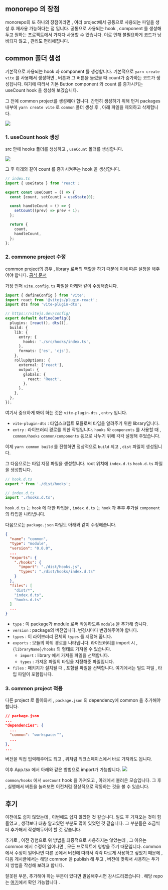 ## monorepo 의 장점

monorepo의 또 하나의 장점이라면 , 여러 project에서 공통으로 사용되는 파일을 생성 후 재사용 가능하다는 점 입니다. 공통으로 사용되는 hook , component 를 생성해두고 원하는 프로젝트에서 가져다 사용할 수 있습니다. 이로 인해 불필요하게 코드가 낭비되지 않고 , 관리도 편리해집니다.

## common 폴더 생성

기본적으로 사용되는 hook 과 component 를 생성합니다. 기본적으로 `yarn create vite` 를 사용해서 생성하면 , 버튼과 그 버튼을 눌렀을 때 count가 증가하는 코드가 생성됩니다. 여기에 따라서 기본 Button component 와 count 를 증가시키는 useCount hook 을 생성해 보겠습니다.

그 전에 common project를 생성해야 합니다. 간편히 생성하기 위해 먼저 packages 내부에 `yarn create vite` 로 `common` 폴더 생성 후 , 아래 파일을 제외하고 삭제합니다.

![](https://velog.velcdn.com/images/k1my3ch4n/post/f606e937-ac8e-4969-93fe-73dc2665dc01/image.png)

### 1. useCount hook 생성

src 안에 hooks 폴더를 생성하고 , `useCount` 폴더를 생성합니다.

![](https://velog.velcdn.com/images/k1my3ch4n/post/c7238d96-78bf-46cf-87df-b0a12677a312/image.png)

그 후 아래와 같이 count 를 증가시켜주는 hook 을 생성합니다.

```ts
// index.ts
import { useState } from 'react';

export const useCount = () => {
  const [count, setCount] = useState(0);

  const handleCount = () => {
    setCount((prev) => prev + 1);
  };

  return {
    count,
    handleCount,
  };
};
```

### 2. commone project 수정

common project의 경우 , library 로써의 역할을 하기 때문에 이에 따른 설정을 해주어야 합니다. [공식 문서](https://ko.vitejs.dev/guide/build.html#library-mode)

가장 먼저 `vite.config.ts` 파일을 아래와 같이 수정해줍니다.

```ts
import { defineConfig } from 'vite';
import react from '@vitejs/plugin-react';
import dts from 'vite-plugin-dts';

// https://vitejs.dev/config/
export default defineConfig({
  plugins: [react(), dts()],
  build: {
    lib: {
      entry: {
        hooks: './src/hooks/index.ts',
      },
      formats: ['es', 'cjs'],
    },
    rollupOptions: {
      external: ['react'],
      output: {
        globals: {
          react: 'React',
        },
      },
    },
  },
});
```

여기서 중요하게 봐야 하는 것은 `vite-plugin-dts` , `entry` 입니다.

- `vite-plugin-dts` : 타입스크립트 모듈로써 타입을 알려주기 위한 library입니다.
- `entry` : 라이브러리 경로를 위한 작업입니다. `hooks` 와 `components` 를 사용할 때 , `common/hooks` `common/components` 등으로 나누기 위해 각각 설정해 주었습니다.

이제 `yarn common build` 를 진행하면 정상적으로 `build` 되고 , `dist` 파일이 생성됩니다.

그 다음으로는 타입 지정 파일을 생성합니다. root 위치에 `index.d.ts` `hook.d.ts` 파일을 생성합니다.

```ts
// hook.d.ts
export * from './dist/hooks';
```

```ts
// index.d.ts
import './hooks.d.ts';
```

`hook.d.ts` 는 `hook` 에 대한 타입을 , `index.d.ts` 는 `hook` 과 추후 추가될 `component` 의 타입을 나타냅니다.

다음으로는 `package.json` 파일도 아래와 같이 수정해줍니다.

```json
{
  "name": "common",
  "type": "module",
  "version": "0.0.0",
  ...
  "exports": {
    "./hooks": {
      "import": "./dist/hooks.js",
      "types": "./dist/hooks/index.d.ts"
    }
  },
  "files": [
    "dist/*",
    "index.d.ts",
    "hooks.d.ts"
  ]
  ...
}
```

- `type` : 이 package가 module 로써 작동하도록 `module` 을 추가해 줍니다.
- `version` : package의 버전입니다. 변경시마다 변경해주어야 합니다.
- `types` : 이 라이브러리 전체의 `types` 를 지정해 줍니다.
- `exports` : 모듈의 하위 경로를 나타냅니다. 라이브러리를 import 시 , `{libraryName}/hooks` 의 형태로 가져올 수 있습니다.
  - `import` : library 에서 가져올 파일을 선택합니다.
  - `types` : 가져온 파일의 타입을 지정해준 파일입니다.
- `files` : 패키지가 설치될 때 , 포함될 파일을 선택합니다. 여기에서는 빌드 파일 , 타입 파일이 포함됩니다.

### 3. common project 적용

다른 project 로 돌아와서 , `package.json` 의 dependency에 common 을 추가해야 합니다.

```json
// package.json
...
"dependencies": {
  ...
  "common": "workspace:^",
  ...
},
...
```

버전을 직접 입력해주어도 되고 , 위처럼 워크스페이스에서 바로 가져와도 됩니다.

이후 App.tsx 에서 아래와 같은 방법으로 import가 가능합니다.
![](https://velog.velcdn.com/images/k1my3ch4n/post/38c40354-12d0-47bd-91b0-f81590c65f50/image.png)

`common/hooks` 에서 `useCount` hook 을 가져오고 , 아래에서 불러온 모습입니다. 그 후 , 실행해서 버튼을 눌러보면 이전처럼 정상적으로 작동하는 것을 볼 수 있습니다.

## 후기

이전에도 쉽지 않았는데 , 이번에도 쉽지 않았던 것 같습니다. 빌드 후 가져오는 것이 힘들었고 , 생각보다 대충 알고있던 부분도 많이 있었던 것 같습니다. 그 부분들은 조금씩 더 추가해서 작성해두어야 할 것 같습니다.

추가로 , 이전 경험으로 위 방법을 최종적으로 사용하지는 않았는데 , 그 이유는 common 에서 수정이 일어나면 , 모든 프로젝트에 영향을 주기 때문입니다. common 에서 수정이 일어나면 다른 곳에서 버전에 따라서 각각 다르게 사용하고 싶었기 때문에 , 다음 게시글에서는 해당 common 을 publish 해 두고 , 버전에 맞춰서 사용하는 두가지 방법을 작성해 보려고 합니다.

잘못된 부분, 추가해야 하는 부분이 있다면 말씀해주시면 감사드리겠습니다 .
해당 repo는 [여기](https://github.com/k1my3ch4n/Vite-monorepo)에서 확인 가능합니다 .
